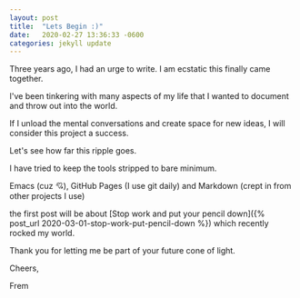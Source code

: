 ```yaml
---
layout: post
title:  "Lets Begin :)"
date:   2020-02-27 13:36:33 -0600
categories: jekyll update
---
```

Three years ago, I had an urge to write. I am ecstatic  this finally came together.

I've been tinkering with many aspects of my life that I wanted to document and throw out into the world.

If I unload the mental conversations and create space for new ideas, I will consider this project a success.

Let's see how far this ripple goes.

I have tried to keep the tools stripped to bare minimum.

Emacs (cuz :cupid:), GitHub Pages (I use git daily) and Markdown (crept in from other projects I use)

the first post will be about [Stop work and put your pencil down]({% post_url 2020-03-01-stop-work-put-pencil-down %}) which recently rocked my world.

Thank you for letting me be part of your future cone of light.

Cheers,

Frem
